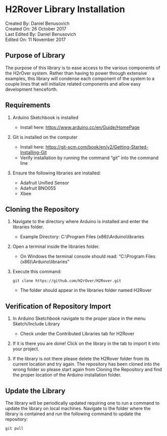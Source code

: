 # H2Rover Library Installation

Created By: Daniel Benusovich  
Created On: 26 October 2017  
Last Edited By: Daniel Benusovich  
Edited On: 11 November 2017  

## Purpose of Library
The purpose of this library is to ease access to the various components of the H2rOver system. Rather than having to power through extensive examples, this library will condense each component of the system to a couple lines that will initialize related components and allow easy development henceforth.

## Requirements

  1. Arduino Sketchbook is installed
     - Install here: https://www.arduino.cc/en/Guide/HomePage 
    
  2. Git is installed on the computer
     - Install here: https://git-scm.com/book/en/v2/Getting-Started-Installing-Git 
     - Verify installation by running the command “git” into the command line
    
  3. Ensure the following libraries are installed:
     - Adafruit Unified Sensor 
     - Adafruit BNO055
     - Xbee

## Cloning the Repository
  
  1. Navigate to the directory where Arduino is installed and enter the libraries folder.
       - Example Directory: C:\Program Files (x86)\Arduino\libraries
       
  2. Open a terminal inside the libraries folder.
       - On Windows the terminal console should read: “C:\Program Files (x86)\Arduino\libraries”
       
  3. Execute this command:
  
         git clone https://github.com/H2rOver/H2Rover.git
         
     - The folder should appear in the libraries folder named H2Rover


## Verification of Repository Import

1. In Arduino Sketchbook navigate to the proper place in the menu Sketch/Include Library
   - Check under the Contributed Libraries tab for H2Rover
   
2. If it is there you are done! Click on the library in the tab to import it into your project. 

3. If the library is not there please delete the H2Rover folder from its current location and try again. The repository has been cloned into the wrong folder so please start again from Cloning the Repository and find the proper location of the Arduino installation folder.

 ## Update the Library
The library will be periodically updated requiring one to run a command to update the library on local machines. Navigate to the folder where the library is contained and run the following command to update the repository:

    git pull
